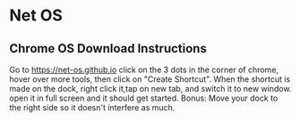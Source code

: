 # Net OS
## Chrome OS Download Instructions
Go to https://net-os.github.io click on the 3 dots in the corner of chrome, hover over more tools, then click on "Create Shortcut". When the shortcut is made on the dock, right click it,tap on new tab, and switch it to new window. open it in full screen and it should get started. Bonus: Move your dock to the right side so it doesn't interfere as much.
